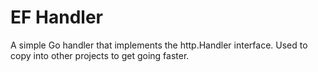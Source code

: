 # EF Handler

A simple Go handler that implements the http.Handler interface. Used to copy into other projects to get going faster.
